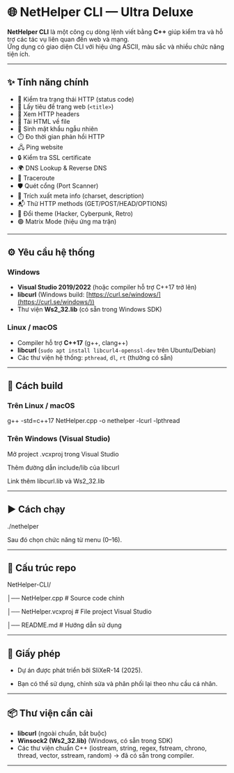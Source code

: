 # 🌐 NetHelper CLI — Ultra Deluxe

**NetHelper CLI** là một công cụ dòng lệnh viết bằng **C++** giúp kiểm tra và hỗ trợ các tác vụ liên quan đến web và mạng.  
Ứng dụng có giao diện CLI với hiệu ứng ASCII, màu sắc và nhiều chức năng tiện ích.

---

## ✨ Tính năng chính
- 🔎 Kiểm tra trạng thái HTTP (status code)
- 📄 Lấy tiêu đề trang web (`<title>`)
- 📑 Xem HTTP headers
- 💾 Tải HTML về file
- 🔑 Sinh mật khẩu ngẫu nhiên
- ⏱️ Đo thời gian phản hồi HTTP
- 🖧 Ping website
- 🔒 Kiểm tra SSL certificate
- 🌍 DNS Lookup & Reverse DNS
- 🧭 Traceroute
- 🛡️ Quét cổng (Port Scanner)
- 📝 Trích xuất meta info (charset, description)
- 📬 Thử HTTP methods (GET/POST/HEAD/OPTIONS)
- 🎨 Đổi theme (Hacker, Cyberpunk, Retro)
- 🟢 Matrix Mode (hiệu ứng ma trận)

---

## ⚙️ Yêu cầu hệ thống

### Windows
- **Visual Studio 2019/2022** (hoặc compiler hỗ trợ C++17 trở lên)
- **libcurl** (Windows build: [https://curl.se/windows/](https://curl.se/windows/))
- Thư viện **Ws2_32.lib** (có sẵn trong Windows SDK)

### Linux / macOS
- Compiler hỗ trợ **C++17** (g++, clang++)
- **libcurl** (`sudo apt install libcurl4-openssl-dev` trên Ubuntu/Debian)
- Các thư viện hệ thống: `pthread`, `dl`, `rt` (thường có sẵn)

---

## 🚀 Cách build

### Trên Linux / macOS
g++ -std=c++17 NetHelper.cpp -o nethelper -lcurl -lpthread

### Trên Windows (Visual Studio)
Mở project .vcxproj trong Visual Studio

Thêm đường dẫn include/lib của libcurl

Link thêm libcurl.lib và Ws2_32.lib

---

## ▶️ Cách chạy
./nethelper

Sau đó chọn chức năng từ menu (0–16).

---

## 📂 Cấu trúc repo
NetHelper-CLI/

│── NetHelper.cpp        # Source code chính

│── NetHelper.vcxproj    # File project Visual Studio

│── README.md            # Hướng dẫn sử dụng

---

## 📜 Giấy phép
- Dự án được phát triển bởi SliXeR-14 (2025). 

- Bạn có thể sử dụng, chỉnh sửa và phân phối lại theo nhu cầu cá nhân.

---

## 📦 Thư viện cần cài
- **libcurl** (ngoài chuẩn, bắt buộc)
- **Winsock2 (Ws2_32.lib)** (Windows, có sẵn trong SDK)
- Các thư viện chuẩn C++ (iostream, string, regex, fstream, chrono, thread, vector, sstream, random) → đã có sẵn trong compiler.

---
